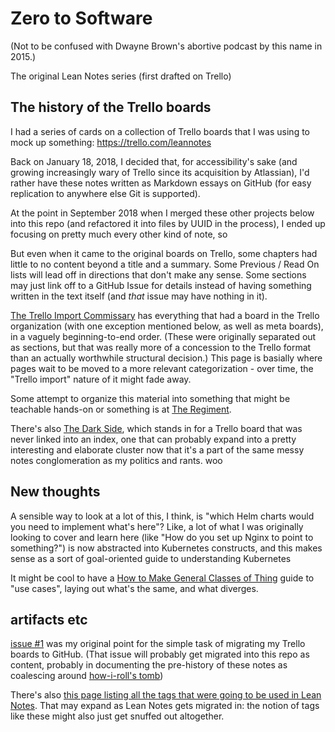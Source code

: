 # Zero to Software

(Not to be confused with Dwayne Brown's abortive podcast by this name in 2015.)

The original Lean Notes series (first drafted on Trello)

## The history of the Trello boards

I had a series of cards on a collection of Trello boards that I was using to mock up something: https://trello.com/leannotes

Back on January 18, 2018, I decided that, for accessibility's sake (and growing increasingly wary of Trello since its acquisition by Atlassian), I'd rather have these notes written as Markdown essays on GitHub (for easy replication to anywhere else Git is supported).

At the point in September 2018 when I merged these other projects below into this repo (and refactored it into files by UUID in the process), I ended up focusing on pretty much every other kind of note, so

But even when it came to the original boards on Trello, some chapters had little to no content beyond a title and a summary. Some Previous / Read On lists will lead off in directions that don't make any sense. Some sections may just link off to a GitHub Issue for details instead of having something written in the text itself (and *that* issue may have nothing in it).

[The Trello Import Commissary](c8c4173e-e0ca-4218-a33a-e5b0ae48e9ef.md) has everything that had a board in the Trello organization (with one exception mentioned below, as well as meta boards), in a vaguely beginning-to-end order. (These were originally separated out as sections, but that was really more of a concession to the Trello format than an actually worthwhile structural decision.) This page is basially where pages wait to be moved to a more relevant categorization - over time, the "Trello import" nature of it might fade away.

Some attempt to organize this material into something that might be teachable hands-on or something is at [The Regiment](ac01173b-4650-4609-aa84-0ded42714396.md).

There's also [The Dark Side][], which stands in for a Trello board that was never linked into an index, one that can probably expand into a pretty interesting and elaborate cluster now that it's a part of the same messy notes conglomeration as my politics and rants. woo

[The Dark Side]: 63e8cc20-12e4-448b-97c2-30b16d9e6374.md

## New thoughts

A sensible way to look at a lot of this, I think, is "which Helm charts would you need to implement what's here"? Like, a lot of what I was originally looking to cover and learn here (like "How do you set up Nginx to point to something?") is now abstracted into Kubernetes constructs, and this makes sense as a sort of goal-oriented guide to understanding Kubernetes

It might be cool to have a [How to Make General Classes of Thing](0099d0f5-fb87-4ca9-ad0d-09ded837ec22.md) guide to "use cases", laying out what's the same, and what diverges.

## artifacts etc

[issue #1](https://github.com/stuartpb/leannotes/issues/1) was my original point for the simple task of migrating my Trello boards to GitHub. (That issue will probably get migrated into this repo as content, probably in documenting the pre-history of these notes as coalescing around [how-i-roll's tomb](bbeba5e6-b56a-4a1d-9547-8241311e7cf2.md))

There's also [this page listing all the tags that were going to be used in Lean Notes][Tag readme]. That may expand as Lean Notes gets migrated in: the notion of tags like these might also just get snuffed out altogether.

[Tag readme]: ced13582-8e1a-4b38-9469-896206590dfb.md
